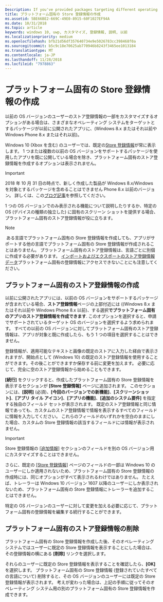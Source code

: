 ```yaml
---
Description: If you've provided packages targeting different operating systems, you have the option to customize parts of your Store listing for different targeted operating systems.
title: プラットフォーム固有の Store 登録情報の作成
ms.assetid: 5BE66BE2-669C-49E0-8915-60F1027EF94A
ms.date: 10/31/2018
ms.topic: article
keywords: windows 10, uwp, カスタマイズ, 登録情報, 説明, 以前
ms.localizationpriority: medium
ms.openlocfilehash: bfb21d56df357640734e9e5026783cc398468f0a
ms.sourcegitcommit: b5c9c18e70625ab770946b8243f3465ee1013184
ms.translationtype: MT
ms.contentlocale: ja-JP
ms.lasthandoff: 11/28/2018
ms.locfileid: "7978863"
---
```

# <a name="create-platform-specific-store-listings"></a>プラットフォーム固有の Store 登録情報の作成


以前の OS バージョンのユーザーのストア登録情報の一部をカスタマイズするオプションがある場合は、さまざまなオペレーティング システムをターゲットとするパッケージが以前に公開されたアプリに、(Windows 8.x またはそれ以前や Windows Phone 8.x またはそれ以前)。 

Windows 10 (Xbox を含む) のユーザーでは、既定の[Store 登録情報](create-app-store-listings.md)が常に表示します。 1 つまたは複数の以前の OS バージョンをサポートするパッケージを使用したアプリを既に公開している場合を除き、プラットフォーム固有のストア登録情報を作成するオプションは表示されません。 

> [!IMPORTANT]
> 2018 年 10 月 31 日の時点で、新しく作成した製品が Windows 8.x/Windows を対象とするパッケージを含めることはできません Phone 8.x 以前のバージョン。 詳しくは、この[ブログ記事](https://blogs.windows.com/buildingapps/2018/08/20/important-dates-regarding-apps-with-windows-phone-8-x-and-earlier-and-windows-8-8-1-packages-submitted-to-microsoft-store/#SzKghBbqDMlmAO4c.97)を参照してください。

1 つの OS バージョンでのみ表示される機能について説明したりするか、特定の OS (デバイスの種類の独立した) に固有のスクリーン ショットを提供する場合、プラットフォーム固有のストア登録情報が役に立ちます。

> [!NOTE]
> ある言語でプラットフォーム固有の Store 登録情報を作成しても、アプリがサポートする他の言語でプラットフォーム固有の Store 登録情報が作成されることはありません。 プラットフォーム固有のストア登録情報は、言語ごとに別個に作成する必要があります。 [インポートおよびエクスポートのストア登録情報データ](import-and-export-store-listings.md)プラットフォーム固有の登録情報にアクセスできないことにも注意してください。


## <a name="creating-a-platform-specific-store-listing"></a>プラットフォーム固有のストア登録情報の作成

以前に公開されたアプリには、以前の OS バージョンをサポートするパッケージが含まれている場合、**ストア登録情報**ページの上部付近には ((Windows 8.x またはそれ以前や Windows Phone 8.x 以前)、する選択**でプラットフォーム固有のアプリのストア登録情報を作成できます**. このオプションを選択すると、申請でサポートされているターゲット OS のバージョンを選択するよう求められます。 すべての以前の OS バージョンに対してプラットフォーム固有のストア登録情報は、アプリが対象と既に作成したら、もう 1 つの項目を選択することはできません。

登録情報が、適用可能なテキストと画像の既定のストアに入力した経由で表示されますが、開始点として (Windows 10) の既定のストア登録情報を使用することができます。その後ことができますか保存する前に変更を加えます。 必要に応じて、完全に空のストア登録情報から始めることもできます。

**[続行]** をクリックすると、作成したプラットフォーム固有の Store 登録情報を表示するセクションが **[Store 登録情報]** ページに追加されます。 このセクションには、**[説明]** (必須)、**[今回のバージョンでの新機能]**、**[スクリーンショット]**、**[アプリ タイル アイコン]**、**[アプリの機能]**、**[追加のシステム要件]** を指定する独自のフィールド セットが表示されます。 既定のストア登録情報と同じ情報であっても、カスタムのストア登録情報で情報を表示するすべてのフィールドに情報を入力してください。 これらのフィールドのいずれかを空白のままにした場合、カスタムの Store 登録情報の該当するフィールドには情報が表示されません。

> [!IMPORTANT]
> Store 登録情報の [[追加情報]](create-app-store-listings.md#additional-information) セクションのフィールドを別の OS バージョン用にカスタマイズすることはできません。
> 
> さらに、既定の [[Store 登録情報]](create-app-store-listings.md) ページのフィールドの一部は Windows 10 のユーザーにしか適用されないため、プラットフォーム固有の Store 登録情報の作成時には、同じオプションがすべて表示されるわけではありません。 たとえば、トレーラーは Windows 10 バージョン 1607 以降のユーザーにしか表示されないため、プラットフォーム固有の Store 登録情報にトレーラーを追加することはできません。 

特定の OS バージョンのユーザーに対して変更を加える必要に応じて、プラットフォーム固有の登録情報を編集する続行することができます。


## <a name="removing-a-platform-specific-store-listing"></a>プラットフォーム固有のストア登録情報の削除

プラットフォーム固有の Store 登録情報を作成した後、そのオペレーティング システムではユーザーに既定の Store 登録情報を表示することにした場合は、その登録情報の横にある **[削除]** リンクを選択します。

それらのユーザーに既定の Store 登録情報を表示することを確認したら、**[OK]** を選択します。 プラットフォーム固有の Store 登録情報 (登録されていたすべての言語について) 削除すると、その OS バージョンのユーザーには既定の Store 登録情報が表示されます。 考えが変わった場合は、上記の手順に従ってそのオペレーティング システム用の別のプラットフォーム固有の Store 登録情報を作成できます。
 

 




